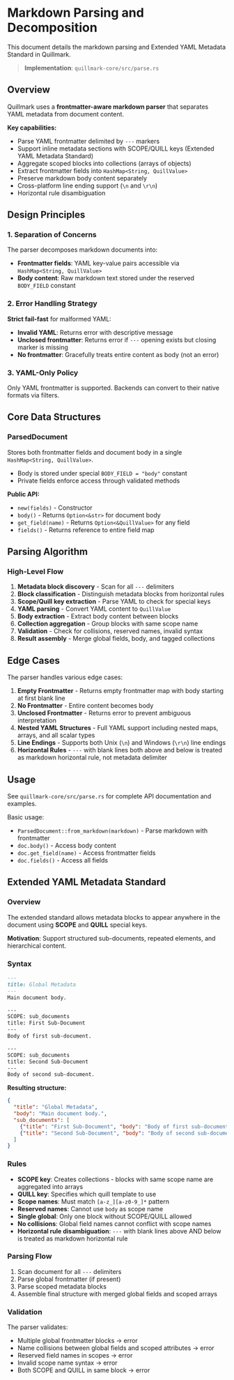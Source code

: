 # Markdown Parsing and Decomposition

This document details the markdown parsing and Extended YAML Metadata Standard in Quillmark.

> **Implementation**: `quillmark-core/src/parse.rs`

## Overview

Quillmark uses a **frontmatter-aware markdown parser** that separates YAML metadata from document content.

**Key capabilities:**
- Parse YAML frontmatter delimited by `---` markers
- Support inline metadata sections with SCOPE/QUILL keys (Extended YAML Metadata Standard)
- Aggregate scoped blocks into collections (arrays of objects)
- Extract frontmatter fields into `HashMap<String, QuillValue>`
- Preserve markdown body content separately
- Cross-platform line ending support (`\n` and `\r\n`)
- Horizontal rule disambiguation

## Design Principles

### 1. Separation of Concerns

The parser decomposes markdown documents into:
- **Frontmatter fields**: YAML key-value pairs accessible via `HashMap<String, QuillValue>`
- **Body content**: Raw markdown text stored under the reserved `BODY_FIELD` constant

### 2. Error Handling Strategy

**Strict fail-fast** for malformed YAML:
- **Invalid YAML**: Returns error with descriptive message
- **Unclosed frontmatter**: Returns error if `---` opening exists but closing marker is missing
- **No frontmatter**: Gracefully treats entire content as body (not an error)

### 3. YAML-Only Policy

Only YAML frontmatter is supported. Backends can convert to their native formats via filters.

## Core Data Structures

### ParsedDocument

Stores both frontmatter fields and document body in a single `HashMap<String, QuillValue>`.
- Body is stored under special `BODY_FIELD = "body"` constant
- Private fields enforce access through validated methods

**Public API:**
- `new(fields)` - Constructor
- `body()` - Returns `Option<&str>` for document body
- `get_field(name)` - Returns `Option<&QuillValue>` for any field
- `fields()` - Returns reference to entire field map

## Parsing Algorithm

### High-Level Flow

1. **Metadata block discovery** - Scan for all `---` delimiters
2. **Block classification** - Distinguish metadata blocks from horizontal rules
3. **Scope/Quill key extraction** - Parse YAML to check for special keys
4. **YAML parsing** - Convert YAML content to `QuillValue`
5. **Body extraction** - Extract body content between blocks
6. **Collection aggregation** - Group blocks with same scope name
7. **Validation** - Check for collisions, reserved names, invalid syntax
8. **Result assembly** - Merge global fields, body, and tagged collections

## Edge Cases

The parser handles various edge cases:

1. **Empty Frontmatter** - Returns empty frontmatter map with body starting at first blank line
2. **No Frontmatter** - Entire content becomes body
3. **Unclosed Frontmatter** - Returns error to prevent ambiguous interpretation
4. **Nested YAML Structures** - Full YAML support including nested maps, arrays, and all scalar types
5. **Line Endings** - Supports both Unix (`\n`) and Windows (`\r\n`) line endings
6. **Horizontal Rules** - `---` with blank lines both above and below is treated as markdown horizontal rule, not metadata delimiter

## Usage

See `quillmark-core/src/parse.rs` for complete API documentation and examples.

Basic usage:
- `ParsedDocument::from_markdown(markdown)` - Parse markdown with frontmatter
- `doc.body()` - Access body content
- `doc.get_field(name)` - Access frontmatter fields
- `doc.fields()` - Access all fields

## Extended YAML Metadata Standard

### Overview

The extended standard allows metadata blocks to appear anywhere in the document using **SCOPE** and **QUILL** special keys.

**Motivation**: Support structured sub-documents, repeated elements, and hierarchical content.

### Syntax

```markdown
---
title: Global Metadata
---
Main document body.

---
SCOPE: sub_documents
title: First Sub-Document
---
Body of first sub-document.

---
SCOPE: sub_documents
title: Second Sub-Document
---
Body of second sub-document.
```

**Resulting structure:**
```json
{
  "title": "Global Metadata",
  "body": "Main document body.",
  "sub_documents": [
    {"title": "First Sub-Document", "body": "Body of first sub-document."},
    {"title": "Second Sub-Document", "body": "Body of second sub-document."}
  ]
}
```

### Rules

- **SCOPE key**: Creates collections - blocks with same scope name are aggregated into arrays
- **QUILL key**: Specifies which quill template to use
- **Scope names**: Must match `[a-z_][a-z0-9_]*` pattern
- **Reserved names**: Cannot use `body` as scope name
- **Single global**: Only one block without SCOPE/QUILL allowed
- **No collisions**: Global field names cannot conflict with scope names
- **Horizontal rule disambiguation**: `---` with blank lines above AND below is treated as markdown horizontal rule

### Parsing Flow

1. Scan document for all `---` delimiters
2. Parse global frontmatter (if present)
3. Parse scoped metadata blocks
4. Assemble final structure with merged global fields and scoped arrays

### Validation

The parser validates:
- Multiple global frontmatter blocks → error
- Name collisions between global fields and scoped attributes → error
- Reserved field names in scopes → error
- Invalid scope name syntax → error
- Both SCOPE and QUILL in same block → error
